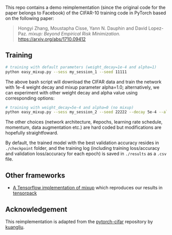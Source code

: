 This repo contains a demo reimplementation (since the original code for the paper belongs to Facebook) of the CIFAR-10 training code in PyTorch based on the following paper:
> Hongyi Zhang, Moustapha Cisse, Yann N. Dauphin and David Lopez-Paz. _mixup: Beyond Empirical Risk Minimization._ https://arxiv.org/abs/1710.09412

## Training
```bash
# training with default parameters (weight_decay=1e-4 and alpha=1)
python easy_mixup.py --sess my_session_1 --seed 11111
```
The above bash script will download the CIFAR data and train the network with 1e-4 weight decay and mixup parameter alpha=1.0; alternatively, we can experiment with other weight decay and alpha value using corresponding options:
```bash
# training with weight_decay=5e-4 and alpha=0 (no mixup)
python easy_mixup.py --sess my_session_2 --seed 22222 --decay 5e-4 --alpha 0.
```
The other choices (network architecture, #epochs, learning rate schedule, momentum, data augmentation etc.) are hard coded but modifications are hopefully straightfoward.

By default, the trained model with the best validation accuracy resides in `./checkpoint` folder, and the training log (including training loss/accuracy and validation loss/accuracy for each epoch) is saved in `./results` as a `.csv` file.

## Other frameworks
 - [A Tensorflow implementation of mixup](https://github.com/ppwwyyxx/tensorpack/tree/master/examples/ResNet#cifar10-preact18-mixuppy) which reproduces our results in [tensorpack](https://github.com/ppwwyyxx/tensorpack)

## Acknowledgement
This reimplementation is adapted from the [pytorch-cifar](https://github.com/kuangliu/pytorch-cifar) repository by [kuangliu](https://github.com/kuangliu).
